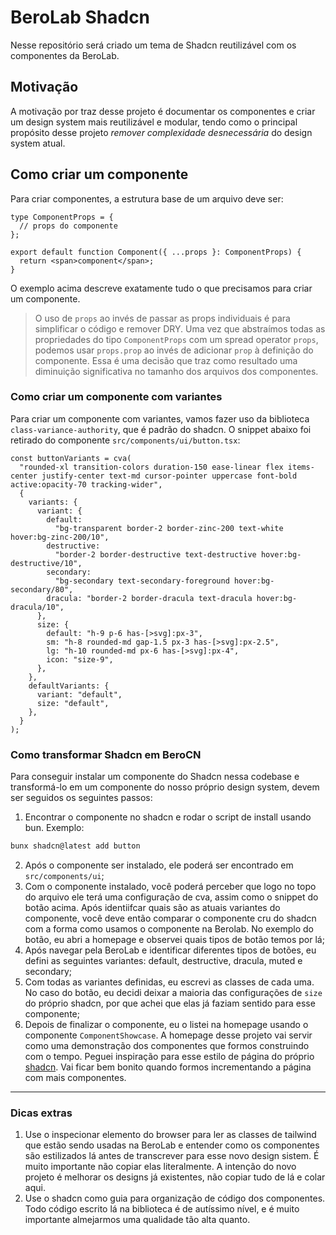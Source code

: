# BeroLab Shadcn

Nesse repositório será criado um tema de Shadcn reutilizável com os componentes da BeroLab.

## Motivação

A motivação por traz desse projeto é documentar os componentes e criar um design system mais reutilizável e modular, tendo como o principal propósito desse projeto _remover complexidade desnecessária_ do design system atual.

## Como criar um componente

Para criar componentes, a estrutura base de um arquivo deve ser:

```tsx
type ComponentProps = {
  // props do componente
};

export default function Component({ ...props }: ComponentProps) {
  return <span>component</span>;
}
```

O exemplo acima descreve exatamente tudo o que precisamos para criar um componente.

> O uso de `props` ao invés de passar as props individuais é para simplificar o código e remover DRY. Uma vez que abstraímos todas as propriedades do tipo `ComponentProps` com um spread operator `props`, podemos usar `props.prop` ao invés de adicionar `prop` à definição do componente. Essa é uma decisão que traz como resultado uma diminuição significativa no tamanho dos arquivos dos componentes.

### Como criar um componente com variantes

Para criar um componente com variantes, vamos fazer uso da biblioteca `class-variance-authority`, que é padrão do shadcn. O snippet abaixo foi retirado do componente `src/components/ui/button.tsx`:

```tsx
const buttonVariants = cva(
  "rounded-xl transition-colors duration-150 ease-linear flex items-center justify-center text-md cursor-pointer uppercase font-bold active:opacity-70 tracking-wider",
  {
    variants: {
      variant: {
        default:
          "bg-transparent border-2 border-zinc-200 text-white hover:bg-zinc-200/10",
        destructive:
          "border-2 border-destructive text-destructive hover:bg-destructive/10",
        secondary:
          "bg-secondary text-secondary-foreground hover:bg-secondary/80",
        dracula: "border-2 border-dracula text-dracula hover:bg-dracula/10",
      },
      size: {
        default: "h-9 p-6 has-[>svg]:px-3",
        sm: "h-8 rounded-md gap-1.5 px-3 has-[>svg]:px-2.5",
        lg: "h-10 rounded-md px-6 has-[>svg]:px-4",
        icon: "size-9",
      },
    },
    defaultVariants: {
      variant: "default",
      size: "default",
    },
  }
);
```

### Como transformar Shadcn em BeroCN

Para conseguir instalar um componente do Shadcn nessa codebase e transformá-lo em um componente do nosso próprio design system, devem ser seguidos os seguintes passos: <br />

1. Encontrar o componente no shadcn e rodar o script de install usando bun. Exemplo:

```bash
bunx shadcn@latest add button
```

2. Após o componente ser instalado, ele poderá ser encontrado em `src/components/ui`;
3. Com o componente instalado, você poderá perceber que logo no topo do arquivo ele terá uma configuração de cva, assim como o snippet do botão acima. Após identiifcar quais são as atuais variantes do componente, você deve então comparar o componente cru do shadcn com a forma como usamos o componente na Berolab. No exemplo do botão, eu abri a homepage e observei quais tipos de botão temos por lá;
4. Após navegar pela BeroLab e identificar diferentes tipos de botões, eu defini as seguintes variantes: default, destructive, dracula, muted e secondary;
5. Com todas as variantes definidas, eu escrevi as classes de cada uma. No caso do botão, eu decidi deixar a maioria das configurações de `size` do próprio shadcn, por que achei que elas já faziam sentido para esse componente;
6. Depois de finalizar o componente, eu o listei na homepage usando o componente `ComponentShowcase`. A homepage desse projeto vai servir como uma demonstração dos componentes que formos construindo com o tempo. Peguei inspiração para esse estilo de página do próprio [shadcn](https://ui.shadcn.com/). Vai ficar bem bonito quando formos incrementando a página com mais componentes.

---

### Dicas extras

1. Use o inspecionar elemento do browser para ler as classes de tailwind que estão sendo usadas na BeroLab e entender como os componentes são estilizados lá antes de transcrever para esse novo design sistem. É muito importante não copiar elas literalmente. A intenção do novo projeto é melhorar os designs já existentes, não copiar tudo de lá e colar aqui.
2. Use o shadcn como guia para organização de código dos componentes. Todo código escrito lá na biblioteca é de autíssimo nível, e é muito importante almejarmos uma qualidade tão alta quanto.
